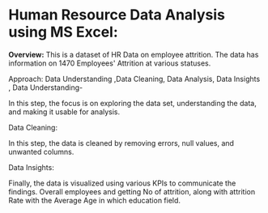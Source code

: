 # Human Resource Data Analysis using MS Excel:
 
**Overview:**
This is a dataset of HR Data on employee attrition. The data has information on 1470 Employees' Attrition at various statuses. 

Approach: 
Data Understanding ,Data Cleaning, Data Analysis, Data Insights , Data Understanding- 

In this step, the focus is on exploring the data set, understanding the data, and making it usable for analysis. 

Data Cleaning: 

In this step, the data is cleaned by removing errors, null values, and unwanted columns.  

Data Insights: 

Finally, the data is visualized using various KPIs to communicate the findings. Overall employees and getting No of attrition, along with attrition Rate with the Average Age in which education field.
